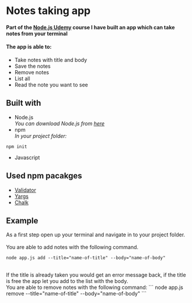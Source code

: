 # Notes taking app
#### Part of the [Node.js Udemy](https://www.udemy.com/course/nodejs-the-complete-guide/) course I have built an app which can take notes from your terminal

#### The app is able to:
+ Take notes with title and body 
+ Save the notes
+ Remove notes
+ List all 
+ Read the note you want to see

## Built with
+ Node.js <br />
_You can download Node.js from [here](https://nodejs.org/en/)_
+ npm <br />
_In your project folder:<br />_
```
npm init
```
+ Javascript 

## Used npm pacakges 
+ [Validator](https://www.npmjs.com/package/Validator)
+ [Yargs](https://www.npmjs.com/package/yargs)
+ [Chalk](https://www.npmjs.com/package/chalk)

## Example
As a first step open up your terminal and navigate in to your project folder. <br />
<br />
You are able to add notes with the following command. <br />
```
node app.js add --title="name-of-title" --body="name-of-body"
````
<br />
If the title is already taken you would get an error message back, if the title is free the app let you add to the list with the body.
<br />
You are able to remove notes with the following command:
```
node app.js remove --title="name-of-title" --body="name-of-body"
```